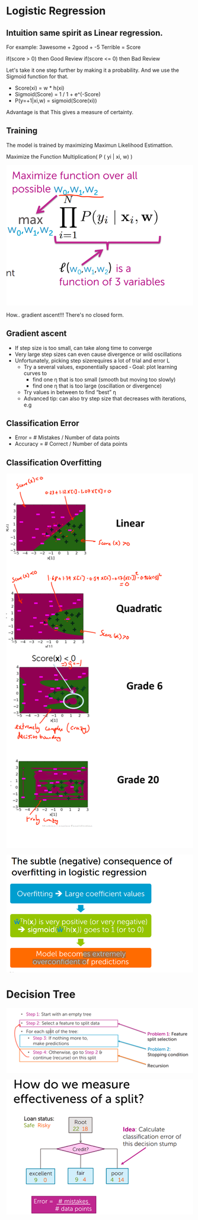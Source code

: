 # Logistic Regression

## Intuition same spirit as Linear regression. 

For example: 3awesome + 2good +  -5 Terrible = Score

if(score  >   0) then Good Review
if(score  <=   0) then Bad Review

Let's take it one step further by making it a probability. And we use the Sigmoid function for that.

- Score(xi)	=	w * h(xi)
- Sigmoid(Score) = 1 / 1 + e^(-Score)
- P(y=+1|xi,w) = sigmoid(Score(xi))

Advantage is that This gives a measure of certainty. 

## Training

The model is trained by maximizing Maximun Likelihood Estimattion.

Maximize the Function Multiplication(  P ( yi | xi, w) )

![MLE formula](MLE.png "MLE")

How.. gradient ascent!!! There's no closed form. 

## Gradient ascent
- If step size is too small, can take along time to converge
- Very large step sizes can even cause divergence or wild oscillations
- Unfortunately, picking step sizerequires a lot of trial and error L
    - Try a several values, exponentially spaced
    - Goal: plot learning curves to    
        - find one η that is too small (smooth but moving too slowly)
        - find one η that is too large (oscillation or divergence)
    - Try values in between to find “best” η
    - Advanced tip: can also try step size that decreases with iterations, e.g

## Classification Error

- Error = # Mistakes / Number of data points
- Accuracy = # Correct  / Number of data points

## Classification Overfitting 

![Classification Overfitting](classificationOverfitting.png "Classification Overfitting")

![SubtleEffectOfOverfittingInLogisticRegression](SubtleEffectOfOverfittingInLogisticRegression.png)

# Decision Tree

![DecisionTreeAlgorithm.png](DecisionTreeAlgorithm.png "Decision Tree basic Algorithm")

![SplitDecision.png](SplitDecision.png "How to split")
